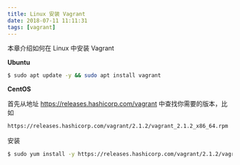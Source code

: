 ```yaml
---
title: Linux 安装 Vagrant
date: 2018-07-11 11:11:31
tags: [vagrant]
---
```


本章介绍如何在 Linux 中安装 Vagrant

<!-- more --><!-- toc -->

**Ubuntu**

```bash
$ sudo apt update -y && sudo apt install vagrant
```

**CentOS**

首先从地址 https://releases.hashicorp.com/vagrant 中查找你需要的版本，比如

```bash
https://releases.hashicorp.com/vagrant/2.1.2/vagrant_2.1.2_x86_64.rpm
```

安装

```bash
$ sudo yum install -y https://releases.hashicorp.com/vagrant/2.1.2/vagrant_2.1.2_x86_64.rpm
```
